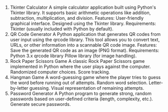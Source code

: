 1. Tkinter Calculator
A simple calculator application built using Python's Tkinter library. It supports basic arithmetic operations like addition, subtraction, multiplication, and division.
Features:
User-friendly graphical interface.
Designed using the Tkinter library.
Requirements:
Tkinter (usually included with Python by default).
2. QR Code Generator
A Python application that generates QR codes from user input using the qrcode library. This tool allows you to convert text, URLs, or other information into a scannable QR code image.
Features:
Save the generated QR code as an image (PNG format).
Requirements:
Python 3.x
qrcode library
Pillow library (for image handling).
3. Rock Paper Scissors Game
A classic Rock Paper Scissors game implemented in Python where the user plays against the computer.
Randomized computer choices.
Score tracking.
4. Hangman Game
A word-guessing game where the player tries to guess the word before running out of attempts.
Random word selection.
Letter-by-letter guessing.
Visual representation of remaining attempts.
5. Password Generator
A Python program to generate strong, random passwords based on user-defined criteria (length, complexity, etc.).
Generate secure passwords.


